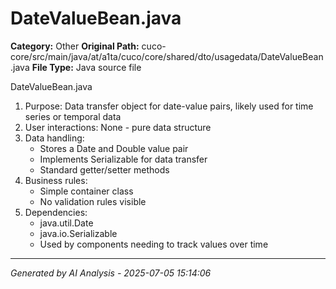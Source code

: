 # DateValueBean.java

**Category:** Other
**Original Path:** cuco-core/src/main/java/at/a1ta/cuco/core/shared/dto/usagedata/DateValueBean.java
**File Type:** Java source file

DateValueBean.java
1. Purpose: Data transfer object for date-value pairs, likely used for time series or temporal data
2. User interactions: None - pure data structure
3. Data handling:
   - Stores a Date and Double value pair
   - Implements Serializable for data transfer
   - Standard getter/setter methods
4. Business rules:
   - Simple container class
   - No validation rules visible
5. Dependencies:
   - java.util.Date
   - java.io.Serializable
   - Used by components needing to track values over time

---
*Generated by AI Analysis - 2025-07-05 15:14:06*
